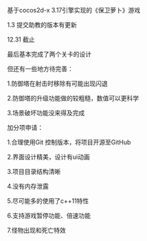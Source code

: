 基于cocos2d-x 3.17引擎实现的《保卫萝卜》游戏

1.3 提交助教的版本有更新

12.31 截止

最后基本完成了两个关卡的设计

但还有一些地方待完善：

1.防御塔在射击时移除有可能出现闪退

2.防御塔的升级功能做的较粗糙，数值可以更科学

3.场景破坏功能没来得及完成


加分项申请：

1.合理使用Git 控制版本，将项目开源至GitHub

2.界面设计精美，设计有ui动画

3.项目目录结构清晰

4.没有内存泄露

5.尽可能多的使用了c++11特性

6.支持游戏暂停功能、倍速功能

7.怪物出现和死亡特效
